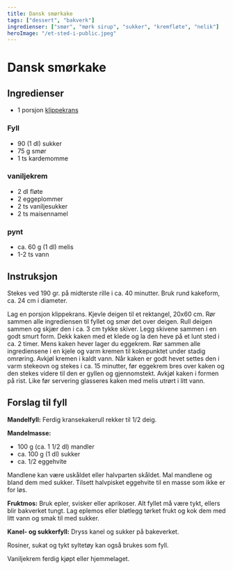 ```yaml
---
title: Dansk smørkake
tags: ["dessert", "bakverk"]
ingredienser: ["smør", "mørk sirup", "sukker", "kremfløte", "nelik"]
heroImage: "/et-sted-i-public.jpeg"
---
```


# Dansk smørkake

## Ingredienser

- 1 porsjon [klippekrans](./klippekrans-2)

### Fyll

- 90 (1 dl) sukker
- 75 g smør
- 1 ts kardemomme

### vaniljekrem

- 2 dl fløte
- 2 eggeplommer
- 2 ts vaniljesukker
- 2 ts maisennamel

### pynt

- ca. 60 g (1 dl) melis
- 1-2 ts vann

## Instruksjon

Stekes ved 190 gr. på midterste rille i ca. 40 minutter. Bruk rund kakeform, ca. 24 cm i diameter.

Lag en porsjon klippekrans. Kjevle deigen til et rektangel, 20x60 cm. Rør sammen alle ingrediensen til fyllet og smør det over deigen. Rull deigen sammen og skjær den i ca. 3 cm tykke skiver. Legg skivene sammen i en godt smurt form. Dekk kaken med et klede og la den heve på et lunt sted i ca. 2 timer. Mens kaken hever lager du eggekrem. Rør sammen alle ingrediensene i en kjele og varm kremen til kokepunktet under stadig omrøring. Avkjøl kremen i kaldt vann. Når kaken er godt hevet settes den i varm stekeovn og stekes i ca. 15 minutter, før eggekrem bres over kaken og den stekes videre til den er gyllen og gjennomstekt. Avkjøl kaken i formen på rist. Like før servering glasseres kaken med melis utrørt i litt vann.

## Forslag til fyll

**Mandelfyll:** Ferdig kransekakerull rekker til 1/2 deig.

**Mandelmasse:**

- 100 g (ca. 1 1/2 dl) mandler
- ca. 100 g (1 dl) sukker
- ca. 1/2 eggehvite

Mandlene kan være uskåldet eller halvparten skåldet. Mal mandlene og bland dem med sukker. Tilsett halvpisket eggehvite til en masse som ikke er for løs.

**Fruktmos:** Bruk epler, svisker eller aprikoser. Alt fyllet må være tykt, ellers blir bakverket tungt. Lag eplemos eller bløtlegg tørket frukt og kok dem med litt vann og smak til med sukker.

**Kanel- og sukkerfyll:** Dryss kanel og sukker på bakeverket.

Rosiner, sukat og tykt syltetøy kan også brukes som fyll.

Vaniljekrem ferdig kjøpt eller hjemmelaget.
